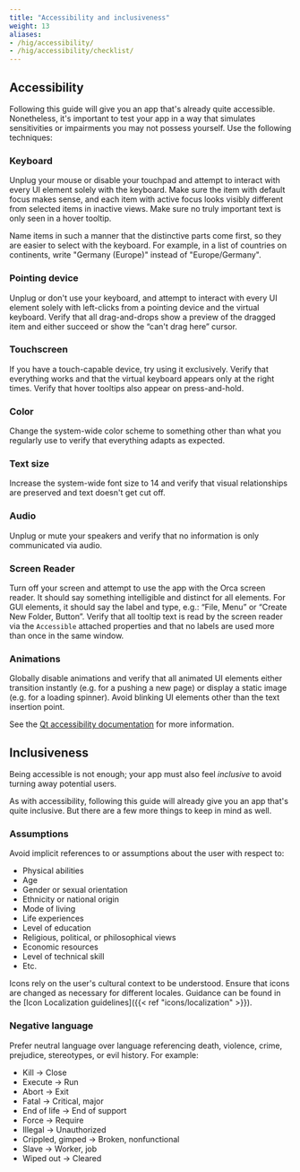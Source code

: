 ```yaml
---
title: "Accessibility and inclusiveness"
weight: 13
aliases:
- /hig/accessibility/
- /hig/accessibility/checklist/
---
```


## Accessibility
Following this guide will give you an app that's already quite accessible. Nonetheless, it's important to test your app in a way that simulates sensitivities or impairments you may not possess yourself. Use the following techniques:

### Keyboard
Unplug your mouse or disable your touchpad and attempt to interact with every UI element solely with the keyboard. Make sure the item with default focus makes sense, and each item with active focus looks visibly different from selected items in inactive views. Make sure no truly important text is only seen in a hover tooltip.

Name items in such a manner that the distinctive parts come first, so they are easier to select with the keyboard. For example, in a list of countries on continents, write "Germany (Europe)" instead of "Europe/Germany".

### Pointing device
Unplug or don't use your keyboard, and attempt to interact with every UI element solely with left-clicks from a pointing device and the virtual keyboard. Verify that all drag-and-drops show a preview of the dragged item and either succeed or show the “can't drag here” cursor.

### Touchscreen
If you have a touch-capable device, try using it exclusively. Verify that everything works and that the virtual keyboard appears only at the right times. Verify that hover tooltips also appear on press-and-hold.

### Color
Change the system-wide color scheme to something other than what you regularly use to verify that everything adapts as expected.

### Text size
Increase the system-wide font size to 14 and verify that visual relationships are preserved and text doesn't get cut off.

### Audio
Unplug or mute your speakers and verify that no information is only communicated via audio.

### Screen Reader
Turn off your screen and attempt to use the app with the Orca screen reader. It should say something intelligible and distinct for all elements. For GUI elements, it should say the label and type, e.g.: “File, Menu” or “Create New Folder, Button”. Verify that all tooltip text is read by the screen reader via the `Accessible` attached properties and that no labels are used more than once in the same window.

### Animations
Globally disable animations and verify that all animated UI elements either transition instantly (e.g. for a pushing a new page) or display a static image (e.g. for a loading spinner). Avoid blinking UI elements other than the text insertion point.

See the [Qt accessibility documentation](https://doc.qt.io/qt-6/accessible.html) for more information.


## Inclusiveness
Being accessible is not enough; your app must also feel _inclusive_ to avoid turning away potential users.

As with accessibility, following this guide will already give you an app that's quite inclusive. But there are a few more things to keep in mind as well.

### Assumptions
Avoid implicit references to or assumptions about the user with respect to:
- Physical abilities
- Age
- Gender or sexual orientation
- Ethnicity or national origin
- Mode of living
- Life experiences
- Level of education
- Religious, political, or philosophical views
- Economic resources
- Level of technical skill
- Etc.

Icons rely on the user's cultural context to be understood.
Ensure that icons are changed as necessary for different locales.
Guidance can be found in the [Icon Localization guidelines]({{< ref "icons/localization" >}}).

### Negative language
Prefer neutral language over language referencing death, violence, crime, prejudice, stereotypes, or evil history. For example:
- Kill → Close
- Execute → Run
- Abort → Exit
- Fatal → Critical, major
- End of life → End of support
- Force → Require
- Illegal → Unauthorized
- Crippled, gimped → Broken, nonfunctional
- Slave → Worker, job
- Wiped out → Cleared
